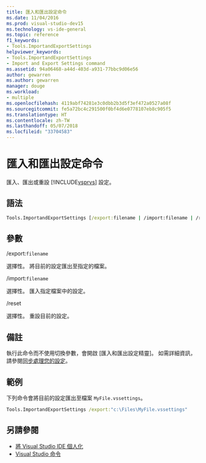 ```yaml
---
title: 匯入和匯出設定命令
ms.date: 11/04/2016
ms.prod: visual-studio-dev15
ms.technology: vs-ide-general
ms.topic: reference
f1_keywords:
- Tools.ImportandExportSettings
helpviewer_keywords:
- Tools.ImportandExportSettings
- Import and Export Settings command
ms.assetid: 94a06468-a44d-403d-a931-77bbc9d06e56
author: gewarren
ms.author: gewarren
manager: douge
ms.workload:
- multiple
ms.openlocfilehash: 4119abf74281e3c0dbb2b3d5f3ef472a0527a08f
ms.sourcegitcommit: fe5a72bc4c291500f0bf4d6e0778107eb8c905f5
ms.translationtype: HT
ms.contentlocale: zh-TW
ms.lasthandoff: 05/07/2018
ms.locfileid: "33704583"
---
```

# <a name="import-and-export-settings-command"></a>匯入和匯出設定命令
匯入、匯出或重設 [!INCLUDE[vsprvs](../../code-quality/includes/vsprvs_md.md)] 設定。

## <a name="syntax"></a>語法

```cmd
Tools.ImportandExportSettings [/export:filename | /import:filename | /reset]
```

## <a name="switches"></a>參數
 /export:`filename`

 選擇性。 將目前的設定匯出至指定的檔案。

 /import:`filename`

 選擇性。 匯入指定檔案中的設定。

 /reset

 選擇性。 重設目前的設定。

## <a name="remarks"></a>備註

執行此命令而不使用切換參數，會開啟 [匯入和匯出設定精靈]。 如需詳細資訊，請參閱[同步處理您的設定](../../ide/synchronized-settings-in-visual-studio.md)。

## <a name="example"></a>範例

下列命令會將目前的設定匯出至檔案 `MyFile.vssettings`。

```cmd
Tools.ImportandExportSettings /export:"c:\Files\MyFile.vssettings"
```

## <a name="see-also"></a>另請參閱

- [將 Visual Studio IDE 個人化](../../ide/personalizing-the-visual-studio-ide.md)
- [Visual Studio 命令](../../ide/reference/visual-studio-commands.md)